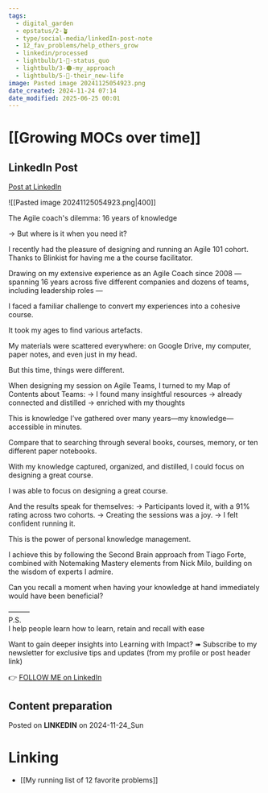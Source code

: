 ```yaml
---
tags:
  - digital_garden
  - epstatus/2-🪴
  - type/social-media/linkedIn-post-note
  - 12_fav_problems/help_others_grow
  - linkedin/processed
  - lightbulb/1-🔴-status_quo
  - lightbulb/3-🟠-my_approach
  - lightbulb/5-🔵-their_new-life
image: Pasted image 20241125054923.png
date_created: 2024-11-24 07:14
date_modified: 2025-06-25 00:01
---
```

# [[Growing MOCs over time]]

## LinkedIn Post

[Post at LinkedIn](https://www.linkedin.com/posts/sebastiankamilli_the-agile-coachs-dilemma-16-years-of-knowledge-activity-7266344836507525120-NzRP?utm_source=share&utm_medium=member_desktop)

![[Pasted image 20241125054923.png|400]]

The Agile coach's dilemma: 16 years of knowledge

→ But where is it when you need it?

I recently had the pleasure of designing and running an Agile 101 cohort.
Thanks to Blinkist for having me a the course facilitator. 

Drawing on my extensive experience as an Agile Coach since 2008 —spanning 16 years across five different companies and dozens of teams, including leadership roles — 

I faced a familiar challenge to convert my experiences into a cohesive course.

It took my ages to find various artefacts. 

My materials were scattered everywhere: on Google Drive, my computer, paper notes, and even just in my head.

But this time, things were different.

When designing my session on Agile Teams, 
I turned to my Map of Contents about Teams:
→ I found many insightful resources
→ already connected and distilled
→ enriched with my thoughts

This is knowledge I’ve gathered over many years—my knowledge—accessible in minutes.

Compare that to searching through several books, courses, memory, or ten different paper notebooks.

With my knowledge captured, organized, and distilled, I could focus on designing a great course.

I was able to focus on designing a great course. 

And the results speak for themselves:
→ Participants loved it, with a 91% rating across two cohorts.
→ Creating the sessions was a joy.
→ I felt confident running it.

This is the power of personal knowledge management.

I achieve this by following the Second Brain approach from Tiago Forte, combined with Notemaking Mastery elements from Nick Milo, building on the wisdom of experts I admire.

Can you recall a moment when having your knowledge at hand immediately would have been beneficial?

———  
P.S.  
I help people learn how to learn, retain and recall with ease

Want to gain deeper insights into Learning with Impact?
➠ Subscribe to my newsletter for exclusive tips and updates
(from my profile or post header link)

👉 [FOLLOW ME on LinkedIn](https://www.linkedin.com/comm/mynetwork/discovery-see-all?usecase=PEOPLE_FOLLOWS&followMember=sebastiankamilli)

## Content preparation

Posted on **LINKEDIN** on 2024-11-24_Sun

# Linking

+ [[My running list of 12 favorite problems]]
